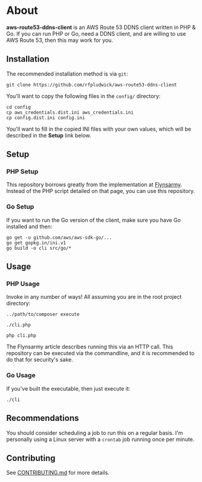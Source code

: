 # About

**aws-route53-ddns-client** is an AWS Route 53 DDNS client written in PHP & Go.
If you can run PHP or Go, need a DDNS client, and are willing to use AWS Route
53, then this may work for you.

## Installation

The recommended installation method is via `git`:

```shell
git clone https://github.com/rfpludwick/aws-route53-ddns-client
```

You'll want to copy the following files in the `config/` directory:

```shell
cd config
cp aws_credentials.dist.ini aws_credentials.ini
cp config.dist.ini config.ini
```

You'll want to fill in the copied INI files with your own values, which will be
described in the **Setup** link below.

## Setup

### PHP Setup

This repository borrows greatly from the implementation at
[Flynsarmy](https://www.flynsarmy.com/2015/12/setting-up-dynamic-dns-to-your-home-with-route-53/).
Instead of the PHP script detailed on that page, you can use this repository.

### Go Setup

If you want to run the Go version of the client, make sure you have Go installed
and then:

```shell
go get -u github.com/aws/aws-sdk-go/...
go get gopkg.in/ini.v1
go build -o cli src/go/*
```

## Usage

### PHP Usage

Invoke in any number of ways! All assuming you are in the root project
directory:

```shell
../path/to/composer execute
```

```shell
./cli.php
```

```shell
php cli.php
```

The Flynsarmy article describes running this via an HTTP call. This repository
can be executed via the commandline, and it is recommended to do that for
security's sake.

### Go Usage

If you've built the executable, then just execute it:

```shell
./cli
```

## Recommendations

You should consider scheduling a job to run this on a regular basis. I'm
personally using a Linux server with a `crontab` job running once per minute.

## Contributing

See [CONTRIBUTING.md](CONTRIBUTING.md) for more details.
